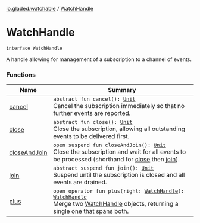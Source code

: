 [io.gladed.watchable](../index.md) / [WatchHandle](./index.md)

# WatchHandle

`interface WatchHandle`

A handle allowing for management of a subscription to a channel of events.

### Functions

| Name | Summary |
|---|---|
| [cancel](cancel.md) | `abstract fun cancel(): `[`Unit`](https://kotlinlang.org/api/latest/jvm/stdlib/kotlin/-unit/index.html)<br>Cancel the subscription immediately so that no further events are reported. |
| [close](close.md) | `abstract fun close(): `[`Unit`](https://kotlinlang.org/api/latest/jvm/stdlib/kotlin/-unit/index.html)<br>Close the subscription, allowing all outstanding events to be delivered first. |
| [closeAndJoin](close-and-join.md) | `open suspend fun closeAndJoin(): `[`Unit`](https://kotlinlang.org/api/latest/jvm/stdlib/kotlin/-unit/index.html)<br>Close the subscription and wait for all events to be processed (shorthand for [close](close.md) then [join](join.md)). |
| [join](join.md) | `abstract suspend fun join(): `[`Unit`](https://kotlinlang.org/api/latest/jvm/stdlib/kotlin/-unit/index.html)<br>Suspend until the subscription is closed and all events are drained. |
| [plus](plus.md) | `open operator fun plus(right: `[`WatchHandle`](./index.md)`): `[`WatchHandle`](./index.md)<br>Merge two [WatchHandle](./index.md) objects, returning a single one that spans both. |
